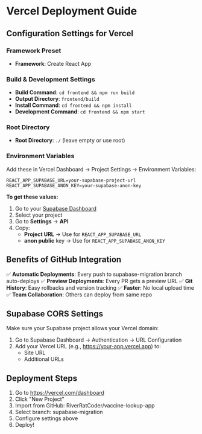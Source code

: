 # Vercel Deployment Guide

## Configuration Settings for Vercel

### Framework Preset
- **Framework**: Create React App

### Build & Development Settings
- **Build Command**: `cd frontend && npm run build`
- **Output Directory**: `frontend/build`
- **Install Command**: `cd frontend && npm install`
- **Development Command**: `cd frontend && npm start`

### Root Directory
- **Root Directory**: `./` (leave empty or use root)

### Environment Variables
Add these in Vercel Dashboard → Project Settings → Environment Variables:

```
REACT_APP_SUPABASE_URL=your-supabase-project-url
REACT_APP_SUPABASE_ANON_KEY=your-supabase-anon-key
```

**To get these values:**
1. Go to your [Supabase Dashboard](https://app.supabase.com/)
2. Select your project
3. Go to **Settings** → **API**
4. Copy:
   - **Project URL** → Use for `REACT_APP_SUPABASE_URL`
   - **anon public** key → Use for `REACT_APP_SUPABASE_ANON_KEY`

## Benefits of GitHub Integration

✅ **Automatic Deployments**: Every push to supabase-migration branch auto-deploys
✅ **Preview Deployments**: Every PR gets a preview URL
✅ **Git History**: Easy rollbacks and version tracking
✅ **Faster**: No local upload time
✅ **Team Collaboration**: Others can deploy from same repo

## Supabase CORS Settings

Make sure your Supabase project allows your Vercel domain:
1. Go to Supabase Dashboard → Authentication → URL Configuration
2. Add your Vercel URL (e.g., https://your-app.vercel.app) to:
   - Site URL
   - Additional URLs

## Deployment Steps

1. Go to https://vercel.com/dashboard
2. Click "New Project"
3. Import from GitHub: RiverRatCoder/vaccine-lookup-app
4. Select branch: supabase-migration
5. Configure settings above
6. Deploy!
